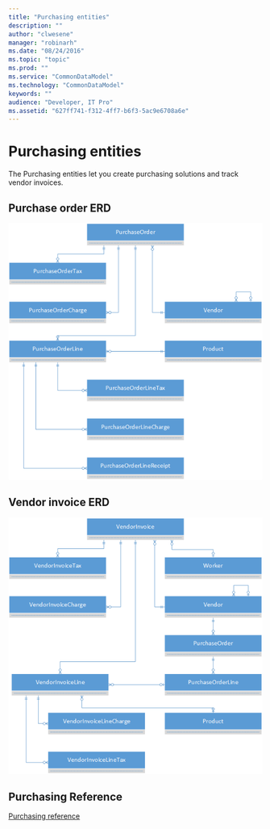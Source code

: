 ```yaml
---
title: "Purchasing entities"
description: ""
author: "clwesene"
manager: "robinarh"
ms.date: "08/24/2016"
ms.topic: "topic"
ms.prod: ""
ms.service: "CommonDataModel"
ms.technology: "CommonDataModel"
keywords: ""
audience: "Developer, IT Pro"
ms.assetid: "627ff741-f312-4ff7-b6f3-5ac9e6708a6e"
---
```


# Purchasing entities

The Purchasing entities let you create purchasing solutions and track vendor invoices.

## Purchase order ERD

![Purchase Order ERD](/entity-reference/media/purchase-order.png "Purchase order ERD")

## Vendor invoice ERD

![Supplier Invoice ERD](/entity-reference/media/vendor-invoice.png "Vendor invoice ERD")

## Purchasing Reference

[Purchasing reference](/entity-reference/entity-tables/purchasing.md "Purchasing reference")
